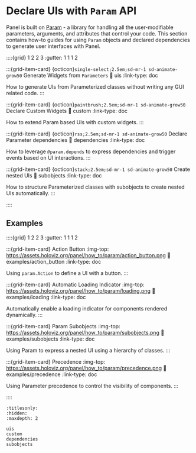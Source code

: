 # Declare UIs with `Param` API

Panel is built on [Param](https://param.holoviz.org) - a library for handling all the user-modifiable parameters, arguments, and attributes that control your code. This section contains how-to guides for using `Param` objects and declared dependencies to generate user interfaces with Panel.

::::{grid} 1 2 2 3
:gutter: 1 1 1 2

:::{grid-item-card} {octicon}`single-select;2.5em;sd-mr-1 sd-animate-grow50` Generate Widgets from `Parameters`
:link: uis
:link-type: doc

How to generate UIs from Parameterized classes without writing any GUI related code.
:::

:::{grid-item-card} {octicon}`paintbrush;2.5em;sd-mr-1 sd-animate-grow50` Declare Custom Widgets
:link: custom
:link-type: doc

How to extend Param based UIs with custom widgets.
:::

:::{grid-item-card} {octicon}`rss;2.5em;sd-mr-1 sd-animate-grow50` Declare Parameter dependencies
:link: dependencies
:link-type: doc

How to leverage `@param.depends` to express dependencies and trigger events based on UI interactions.
:::

:::{grid-item-card} {octicon}`stack;2.5em;sd-mr-1 sd-animate-grow50` Create nested UIs
:link: subobjects
:link-type: doc

How to structure Parameterized classes with subobjects to create nested UIs automatically.
:::

::::

## Examples

::::{grid} 1 2 2 3
:gutter: 1 1 1 2

:::{grid-item-card} Action Button
:img-top: https://assets.holoviz.org/panel/how_to/param/action_button.png
:link: examples/action_button
:link-type: doc

Using `param.Action` to define a UI with a button.
:::

:::{grid-item-card} Automatic Loading Indicator
:img-top: https://assets.holoviz.org/panel/how_to/param/loading.png
:link: examples/loading
:link-type: doc

Automatically enable a loading indicator for components rendered dynamically.
:::

:::{grid-item-card} Param Subobjects
:img-top: https://assets.holoviz.org/panel/how_to/param/subobjects.png
:link: examples/subobjects
:link-type: doc

Using Param to express a nested UI using a hierarchy of classes.
:::

:::{grid-item-card} Precedence
:img-top: https://assets.holoviz.org/panel/how_to/param/precedence.png
:link: examples/precedence
:link-type: doc

Using Parameter precedence to control the visibility of components.
:::

::::

```{toctree}
:titlesonly:
:hidden:
:maxdepth: 2

uis
custom
dependencies
subobjects
```
